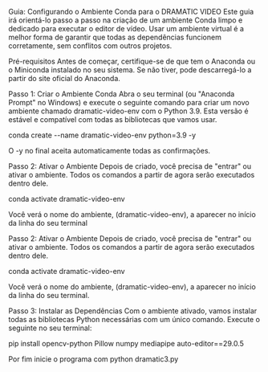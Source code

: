 Guia: Configurando o Ambiente Conda para o DRAMATIC VIDEO
Este guia irá orientá-lo passo a passo na criação de um ambiente Conda limpo e dedicado para executar o editor de vídeo. Usar um ambiente virtual é a melhor forma de garantir que todas as dependências funcionem corretamente, sem conflitos com outros projetos.

Pré-requisitos
Antes de começar, certifique-se de que tem o Anaconda ou o Miniconda instalado no seu sistema. Se não tiver, pode descarregá-lo a partir do site oficial do Anaconda.

Passo 1: Criar o Ambiente Conda
Abra o seu terminal (ou "Anaconda Prompt" no Windows) e execute o seguinte comando para criar um novo ambiente chamado dramatic-video-env com o Python 3.9. Esta versão é estável e compatível com todas as bibliotecas que vamos usar.

conda create --name dramatic-video-env python=3.9 -y

O -y no final aceita automaticamente todas as confirmações.

Passo 2: Ativar o Ambiente
Depois de criado, você precisa de "entrar" ou ativar o ambiente. Todos os comandos a partir de agora serão executados dentro dele.

conda activate dramatic-video-env

Você verá o nome do ambiente, (dramatic-video-env), a aparecer no início da linha do seu terminal

Passo 2: Ativar o Ambiente
Depois de criado, você precisa de "entrar" ou ativar o ambiente. Todos os comandos a partir de agora serão executados dentro dele.

conda activate dramatic-video-env

Você verá o nome do ambiente, (dramatic-video-env), a aparecer no início da linha do seu terminal.

Passo 3: Instalar as Dependências
Com o ambiente ativado, vamos instalar todas as bibliotecas Python necessárias com um único comando. Execute o seguinte no seu terminal:

pip install opencv-python Pillow numpy mediapipe auto-editor==29.0.5

Por fim inicie o programa com python dramatic3.py
